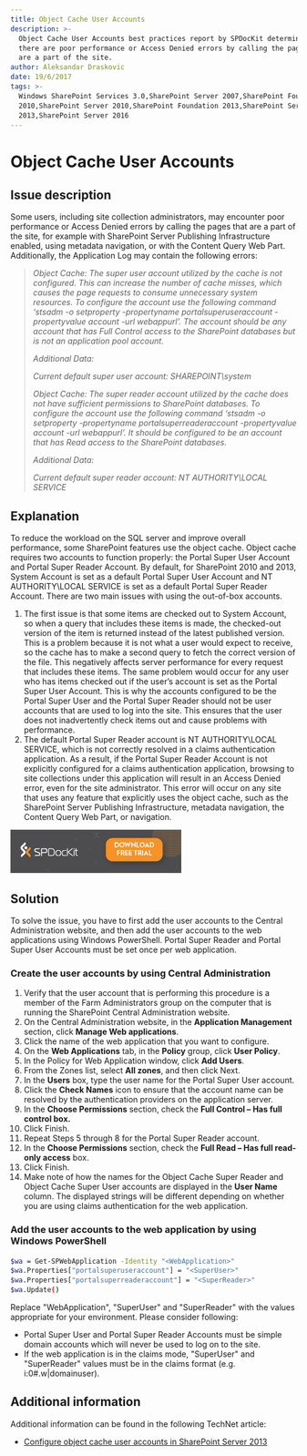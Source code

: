 ```yaml
---
title: Object Cache User Accounts
description: >-
  Object Cache User Accounts best practices report by SPDocKit determins whether
  there are poor performance or Access Denied errors by calling the pages that
  are a part of the site.
author: Aleksandar Draskovic
date: 19/6/2017
tags: >-
  Windows SharePoint Services 3.0,SharePoint Server 2007,SharePoint Foundation
  2010,SharePoint Server 2010,SharePoint Foundation 2013,SharePoint Server
  2013,SharePoint Server 2016
---
```


# Object Cache User Accounts

## Issue description

Some users, including site collection administrators, may encounter poor performance or Access Denied errors by calling the pages that are a part of the site, for example with SharePoint Server Publishing Infrastructure enabled, using metadata navigation, or with the Content Query Web Part. Additionally, the Application Log may contain the following errors:

> _Object Cache: The super user account utilized by the cache is not configured. This can increase the number of cache misses, which causes the page requests to consume unnecessary system resources. To configure the account use the following command ‘stsadm -o setproperty -propertyname portalsuperuseraccount -propertyvalue account -url webappurl’. The account should be any account that has Full Control access to the SharePoint databases but is not an application pool account._
>
> _Additional Data:_
>
> _Current default super user account: SHAREPOINT\system_
>
> _Object Cache: The super reader account utilized by the cache does not have sufficient permissions to SharePoint databases. To configure the account use the following command ‘stsadm -o setproperty -propertyname portalsuperreaderaccount -propertyvalue account -url webappurl’. It should be configured to be an account that has Read access to the SharePoint databases._
>
> _Additional Data:_
>
> _Current default super reader account: NT AUTHORITY\LOCAL SERVICE_

## Explanation

To reduce the workload on the SQL server and improve overall performance, some SharePoint features use the object cache. Object cache requires two accounts to function properly: the Portal Super User Account and Portal Super Reader Account. By default, for SharePoint 2010 and 2013, System Account is set as a default Portal Super User Account and NT AUTHORITY\LOCAL SERVICE is set as a default Portal Super Reader Account. There are two main issues with using the out-of-box accounts.

1. The first issue is that some items are checked out to System Account, so when a query that includes these items is made, the checked-out version of the item is returned instead of the latest published version. This is a problem because it is not what a user would expect to receive, so the cache has to make a second query to fetch the correct version of the file. This negatively affects server performance for every request that includes these items. The same problem would occur for any user who has items checked out if the user’s account is set as the Portal Super User Account. This is why the accounts configured to be the Portal Super User and the Portal Super Reader should not be user accounts that are used to log into the site. This ensures that the user does not inadvertently check items out and cause problems with performance.
2. The default Portal Super Reader account is NT AUTHORITY\LOCAL SERVICE, which is not correctly resolved in a claims authentication application. As a result, if the Portal Super Reader Account is not explicitly configured for a claims authentication application, browsing to site collections under this application will result in an Access Denied error, even for the site administrator. This error will occur on any site that uses any feature that explicitly uses the object cache, such as the SharePoint Server Publishing Infrastructure, metadata navigation, the Content Query Web Part, or navigation.

[![Download SPDocKit](/.gitbook/assets/spdockit_download.png)](http://bit.ly/2US0Zna)

## Solution

To solve the issue, you have to first add the user accounts to the Central Administration website, and then add the user accounts to the web applications using Windows PowerShell. Portal Super Reader and Portal Super User Accounts must be set once per web application.

### Create the user accounts by using Central Administration

1. Verify that the user account that is performing this procedure is a member of the Farm Administrators group on the computer that is running the SharePoint Central Administration website.
2. On the Central Administration website, in the **Application Management** section, click **Manage Web applications**.
3. Click the name of the web application that you want to configure.
4. On the **Web Applications** tab, in the **Policy** group, click **User Policy**.
5. In the Policy for Web Application window, click **Add Users**.
6. From the Zones list, select **All zones**, and then click Next.
7. In the **Users** box, type the user name for the Portal Super User account.
8. Click the **Check Names** icon to ensure that the account name can be resolved by the authentication providers on the application server.
9. In the **Choose Permissions** section, check the **Full Control – Has full control box.**
10. Click Finish.
11. Repeat Steps 5 through 8 for the Portal Super Reader account.
12. In the **Choose Permissions** section, check the **Full Read – Has full read-only access** box.
13. Click Finish.
14. Make note of how the names for the Object Cache Super Reader and Object Cache Super User accounts are displayed in the **User Name** column. The displayed strings will be different depending on whether you are using claims authentication for the web application.

### Add the user accounts to the web application by using Windows PowerShell

```bash
$wa = Get-SPWebApplication -Identity "<WebApplication>"
$wa.Properties["portalsuperuseraccount"] = "<SuperUser>"
$wa.Properties["portalsuperreaderaccount"] = "<SuperReader>"
$wa.Update()
```

Replace "WebApplication", "SuperUser" and "SuperReader" with the values appropriate for your environment. Please consider following:

* Portal Super User and Portal Super Reader Accounts must be simple domain accounts which will never be used to log on to the site.
* If the web application is in the claims mode, "SuperUser" and "SuperReader" values must be in the claims format \(e.g. i:0\#.w\|domainuser\).

## Additional information

Additional information can be found in the following TechNet article:

* [Configure object cache user accounts in SharePoint Server 2013](https://technet.microsoft.com/en-us/library/ff758656%28v=office.15%29.aspx)

